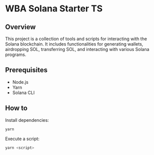 # WBA Solana Starter TS

## Overview

This project is a collection of tools and scripts for interacting with the Solana blockchain. It includes functionalities for generating wallets, airdropping SOL, transferring SOL, and interacting with various Solana programs.

## Prerequisites

- Node.js
- Yarn
- Solana CLI

## How to

Install dependencies:
```sh
yarn
```

Execute a script:
```sh
yarn <script>
```
